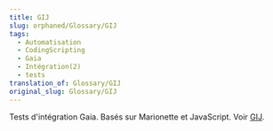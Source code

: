 ```yaml
---
title: GIJ
slug: orphaned/Glossary/GIJ
tags:
  - Automatisation
  - CodingScripting
  - Gaia
  - Intégration(2)
  - tests
translation_of: Glossary/GIJ
original_slug: Glossary/GIJ
---
```

Tests d'intégration Gaia. Basés sur Marionette et JavaScript. Voir [GIJ](/fr/docs/Mozilla/QA/Automated_testing).
